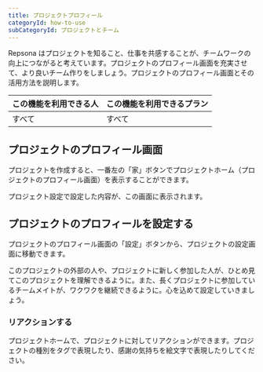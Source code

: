 ```yaml
---
title: プロジェクトプロフィール
categoryId: how-to-use
subCategoryId: プロジェクトとチーム
---
```


Repsona はプロジェクトを知ること、仕事を共感することが、チームワークの向上につながると考えています。プロジェクトのプロフィール画面を充実させて、より良いチーム作りをしましょう。プロジェクトのプロフィール画面とその活用方法を説明します。

|この機能を利用できる人|この機能を利用できるプラン|
|---|---|
|すべて|すべて|

## プロジェクトのプロフィール画面

プロジェクトを作成すると、一番左の「家」ボタンでプロジェクトホーム（プロジェクトのプロフィール画面）を表示することができます。

プロジェクト設定で設定した内容が、この画面に表示されます。

## プロジェクトのプロフィールを設定する

プロジェクトのプロフィール画面の「設定」ボタンから、プロジェクトの設定画面に移動できます。

このプロジェクトの外部の人や、プロジェクトに新しく参加した人が、ひとめ見てこのプロジェクトを理解できるように。また、長くプロジェクトに参加しているチームメイトが、ワクワクを継続できるように。心を込めて設定していきましょう。

### リアクションする

プロジェクトホームで、プロジェクトに対してリアクションができます。プロジェクトの種別をタグで表現したり、感謝の気持ちを絵文字で表現したりしてください。
